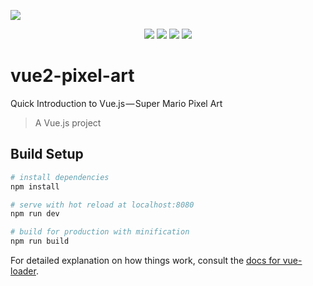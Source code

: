 
![](https://github.com/itemsets/vue2-pixel-art/raw/master/image/mario.gif)

<p align="center">
  <img src="https://img.shields.io/badge/Mario-gif-green.svg">
  <img src="https://img.shields.io/badge/vue.js-2+-orange.svg">
  <img src="https://img.shields.io/badge/license-MIT-ccc.svg">
  <img src="https://img.shields.io/badge/tec-canvas-ff69b4.svg">
</p>

# vue2-pixel-art

Quick Introduction to Vue.js — Super Mario Pixel Art

> A Vue.js project

## Build Setup

``` bash
# install dependencies
npm install

# serve with hot reload at localhost:8080
npm run dev

# build for production with minification
npm run build
```

For detailed explanation on how things work, consult the [docs for vue-loader](http://vuejs.github.io/vue-loader).
